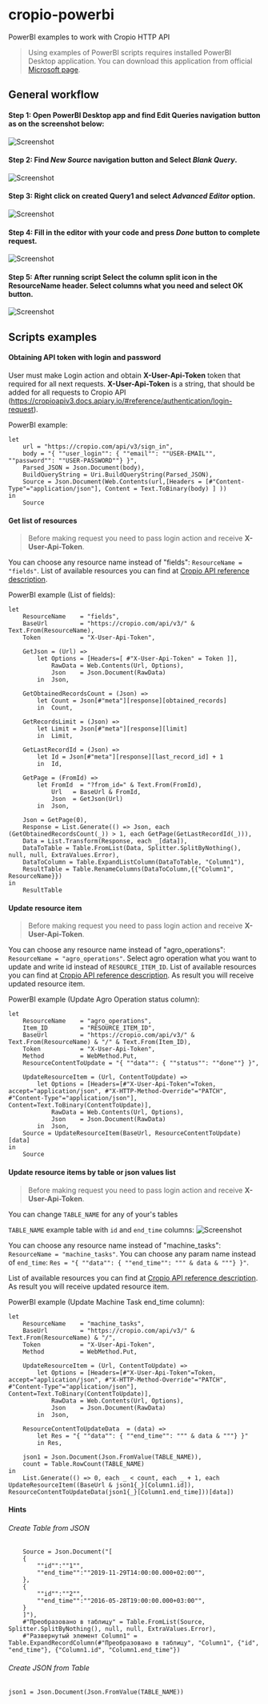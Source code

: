 # cropio-powerbi
PowerBI examples to work with Cropio HTTP API

> Using examples of PowerBI scripts requires installed PowerBI Desktop application.
> You can download this application from official [Microsoft page](https://powerbi.microsoft.com/en-us/desktop/).

## General workflow

#### Step 1: Open PowerBI Desktop app and find **Edit Queries** navigation button as on the screenshot below:

![Screenshot](/images/edit_queries.png)

#### Step 2: Find *New Source* navigation button and Select *Blank Query*.

![Screenshot](/images/add_new_query.png)

#### Step 3: Right click on created Query1 and select *Advanced Editor* option.

![Screenshot](/images/press_advanced_editor.png)

#### Step 4: Fill in the editor with your code and press *Done* button to complete request.

![Screenshot](/images/complete_query.png)

#### Step 5: After running script Select the column split icon in the ResourceName header. Select columns what you need and select **OK** button.

![Screenshot](/images/select_data_columns.png)


## Scripts examples

#### Obtaining API token with login and password

User must make Login action and obtain **X-User-Api-Token** token that required for all next requests. **X-User-Api-Token**  is a string, that should be added for all requests to Cropio API (https://cropioapiv3.docs.apiary.io/#reference/authentication/login-request).

PowerBI example:

```
let
    url = "https://cropio.com/api/v3/sign_in",
    body = "{ ""user_login"": { ""email"": ""USER-EMAIL"",  ""password"": ""USER-PASSWORD""} }",
    Parsed_JSON = Json.Document(body),
    BuildQueryString = Uri.BuildQueryString(Parsed_JSON),
    Source = Json.Document(Web.Contents(url,[Headers = [#"Content-Type"="application/json"], Content = Text.ToBinary(body) ] ))
in
    Source
```

#### Get list of resources

> Before making request you need to pass login action and receive **X-User-Api-Token**. 


You can choose any resource name instead of "fields": `ResourceName = "fields"`.
List of available resources you can find at [Cropio API reference description](https://cropioapiv3.docs.apiary.io/#reference).

PowerBI example (List of fields): 
```
let
    ResourceName    = "fields",
    BaseUrl         = "https://cropio.com/api/v3/" & Text.From(ResourceName),
    Token           = "X-User-Api-Token",
 
    GetJson = (Url) =>
        let Options = [Headers=[ #"X-User-Api-Token" = Token ]],
            RawData = Web.Contents(Url, Options),
            Json    = Json.Document(RawData)
        in  Json,
 
    GetObtainedRecordsCount = (Json) =>
        let Count = Json[#"meta"][response][obtained_records]
        in  Count,

    GetRecordsLimit = (Json) =>
        let Limit = Json[#"meta"][response][limit]
        in  Limit,    
 
    GetLastRecordId = (Json) =>
        let Id = Json[#"meta"][response][last_record_id] + 1
        in  Id,

    GetPage = (FromId) =>
        let FromId  = "?from_id=" & Text.From(FromId),
            Url   = BaseUrl & FromId,
            Json  = GetJson(Url)
        in  Json,

    Json = GetPage(0),
    Response = List.Generate(() => Json, each (GetObtainedRecordsCount(_)) > 1, each GetPage(GetLastRecordId(_))),
    Data = List.Transform(Response, each _[data]),
    DataToTable = Table.FromList(Data, Splitter.SplitByNothing(), null, null, ExtraValues.Error),
    DataToColumn = Table.ExpandListColumn(DataToTable, "Column1"),
    ResultTable = Table.RenameColumns(DataToColumn,{{"Column1", ResourceName}})
in
    ResultTable
```

#### Update resource item

> Before making request you need to pass login action and receive **X-User-Api-Token**. 


You can choose any resource name instead of "agro_operations": `ResourceName = "agro_operations"`.
Select agro operation what you want to update and write id instead of `RESOURCE_ITEM_ID`.
List of available resources you can find at [Cropio API reference description](https://cropioapiv3.docs.apiary.io/#reference).
As result you will receive updated resource item.

PowerBI example (Update Agro Operation status column): 
```
let
    ResourceName    = "agro_operations",
    Item_ID         = "RESOURCE_ITEM_ID",
    BaseUrl         = "https://cropio.com/api/v3/" & Text.From(ResourceName) & "/" & Text.From(Item_ID),
    Token           = "X-User-Api-Token",
    Method          = WebMethod.Put,
    ResourceContentToUpdate = "{ ""data"": { ""status"": ""done""} }",

    UpdateResourceItem = (Url, ContentToUpdate) =>
        let Options = [Headers=[#"X-User-Api-Token"=Token, accept="application/json", #"X-HTTP-Method-Override"="PATCH", #"Content-Type"="application/json"], Content=Text.ToBinary(ContentToUpdate)],
            RawData = Web.Contents(Url, Options),
            Json    = Json.Document(RawData)
        in  Json,
    Source = UpdateResourceItem(BaseUrl, ResourceContentToUpdate)[data]
in
    Source

```


#### Update resource items by table or json values list

> Before making request you need to pass login action and receive **X-User-Api-Token**. 

You can change `TABLE_NAME` for any of your's tables

`TABLE_NAME` example table with `id` and `end_time` columns:
![Screenshot](/images/table_name_example.png)

You can choose any resource name instead of "machine_tasks": `ResourceName = "machine_tasks"`.
You can choose any param name instead of `end_time`: 
`Res = "{ ""data"": { ""end_time"": """ & data & """} }"`.

List of available resources you can find at [Cropio API reference description](https://cropioapiv3.docs.apiary.io/#reference).
As result you will receive updated resource item.

PowerBI example (Update Machine Task end_time column): 
```
let
    ResourceName    = "machine_tasks",
    BaseUrl         = "https://cropio.com/api/v3/" & Text.From(ResourceName) & "/",
    Token           = "X-User-Api-Token",
    Method          = WebMethod.Put,

    UpdateResourceItem = (Url, ContentToUpdate) =>
        let Options = [Headers=[#"X-User-Api-Token"=Token, accept="application/json", #"X-HTTP-Method-Override"="PATCH", #"Content-Type"="application/json"], Content=Text.ToBinary(ContentToUpdate)],
            RawData = Web.Contents(Url, Options),
            Json    = Json.Document(RawData)
        in  Json,

    ResourceContentToUpdateData  = (data) =>
        let Res = "{ ""data"": { ""end_time"": """ & data & """} }"
        in Res,

    json1 = Json.Document(Json.FromValue(TABLE_NAME)),
    count = Table.RowCount(TABLE_NAME)
in
    List.Generate(() => 0, each _ < count, each _ + 1, each UpdateResourceItem((BaseUrl & json1{_}[Column1.id]), ResourceContentToUpdateData(json1{_}[Column1.end_time]))[data])

```

#### Hints

###### Create Table from JSON
```
    Source = Json.Document("[
    {
        ""id"":""1"",
        ""end_time"":""2019-11-29T14:00:00.000+02:00"",
    },
    {
        ""id"":""2"",
        ""end_time"":""2016-05-28T19:00:00.000+03:00"",
    }
    ]"),
    #"Преобразовано в таблицу" = Table.FromList(Source, Splitter.SplitByNothing(), null, null, ExtraValues.Error),
    #"Развернутый элемент Column1" = Table.ExpandRecordColumn(#"Преобразовано в таблицу", "Column1", {"id", "end_time"}, {"Column1.id", "Column1.end_time"})
```

###### Create JSON from Table
```
json1 = Json.Document(Json.FromValue(TABLE_NAME))
```
